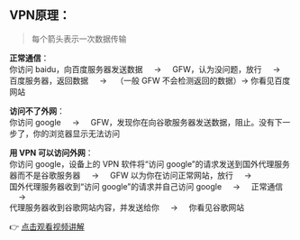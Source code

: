 ## VPN原理：

> 每个箭头表示一次数据传输

**正常通信**：  
你访问 baidu，向百度服务器发送数据 &nbsp;&nbsp;&nbsp;&nbsp;→&nbsp;&nbsp;&nbsp;&nbsp; GFW，认为没问题，放行 &nbsp;&nbsp;&nbsp;&nbsp;→&nbsp;&nbsp;&nbsp;&nbsp; 百度服务器，返回数据 &nbsp;&nbsp;&nbsp;&nbsp;→&nbsp;&nbsp;&nbsp;&nbsp;（一般 GFW 不会检测返回的数据）→ 你看见百度网站

**访问不了外网**：  
你访问 google &nbsp;&nbsp;&nbsp;&nbsp;→&nbsp;&nbsp;&nbsp;&nbsp; GFW，发现你在向谷歌服务器发送数据，阻止。没有下一步了，你的浏览器显示无法访问

**用 VPN 可以访问外网**：  
你访问 google，设备上的 VPN 软件将“访问 google”的请求发送到国外代理服务器而不是谷歌服务器 &nbsp;&nbsp;&nbsp;&nbsp;→&nbsp;&nbsp;&nbsp;&nbsp; GFW 以为你在访问正常网站，放行 &nbsp;&nbsp;&nbsp;&nbsp;→&nbsp;&nbsp;&nbsp;&nbsp;  
国外代理服务器收到“访问 google”的请求并自己访问 google &nbsp;&nbsp;&nbsp;&nbsp;→&nbsp;&nbsp;&nbsp;&nbsp; 正常通信 &nbsp;&nbsp;&nbsp;&nbsp;→&nbsp;&nbsp;&nbsp;&nbsp;  
代理服务器收到谷歌网站内容，并发送给你 &nbsp;&nbsp;&nbsp;&nbsp;→&nbsp;&nbsp;&nbsp;&nbsp; 你看见谷歌网站

👉 [点击观看视频讲解](https://www.youtube.com/watch?v=ZT-q6mJ-e3g)
